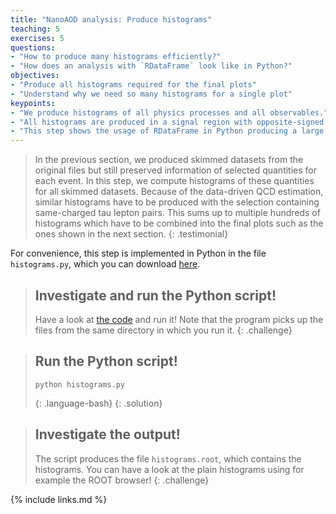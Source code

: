 ```yaml
---
title: "NanoAOD analysis: Produce histograms"
teaching: 5
exercises: 5
questions:
- "How to produce many histograms efficiently?"
- "How does an analysis with `RDataFrame` look like in Python?"
objectives:
- "Produce all histograms required for the final plots"
- "Understand why we need so many histograms for a single plot"
keypoints:
- "We produce histograms of all physics processes and all observables."
- "All histograms are produced in a signal region with opposite-signed muon-tau pairs and in a control region with same-signed pairs for the data-driven QCD estimate"
- "This step shows the usage of RDataFrame in Python producing a large number of histograms in a single event loop and in parallel!"
---
```


> In the previous section, we produced skimmed datasets from the original files but still preserved information of selected quantities for each event. In this step, we compute histograms of these quantities for all skimmed datasets. Because of the data-driven QCD estimation, similar histograms have to be produced with the selection containing same-charged tau lepton pairs. This sums up to multiple hundreds of histograms which have to be combined into the final plots such as the ones shown in the next section.
{: .testimonial}

For convenience, this step is implemented in Python in the file `histograms.py`, which you can download [here](../code/histograms.py).

> ## Investigate and run the Python script!
> Have a look at [the code](../code/histograms.py) and run it! Note that the program picks up the files from the same directory in which you run it.
{: .challenge}

> ## Run the Python script!
> ~~~
> python histograms.py
> ~~~
> {: .language-bash}
{: .solution}

> ## Investigate the output!
> The script produces the file `histograms.root`, which contains the histograms. You can have a look at the plain histograms using for example the ROOT browser!
{: .challenge}

{% include links.md %}
